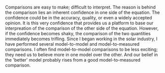Comparisons are easy to make; difficult to interpret. The reason is behind the comparison lies an inherent confidence in one side of the equation. The confidence could be in the accuracy, quality, or even a widely accepted opinion. It is this very confidence that provides us a platform to base our interpreation of the comparison of the other side of the equation. However, if the confidence becomes shaky, the comparison of the two quantities immediately becomes trifling.
Since I began working in the solar industry, I have performed several model-to-model and model-to-measured comparisons. I often find model-to-model comparisons to be less exciting; they need us to believe more in one model over the other. And our belief in the 'better' model probably rises from a good model-to-measured comparison.
